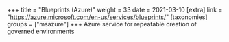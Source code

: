 +++
title = "Blueprints (Azure)"
weight = 33
date = 2021-03-10
[extra]
link = "https://azure.microsoft.com/en-us/services/blueprints/"
[taxonomies]
groups = ["msazure"]
+++
Azure service for repeatable creation of governed environments

